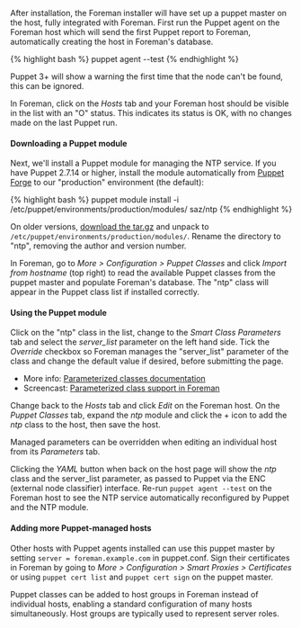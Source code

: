 
After installation, the Foreman installer will have set up a puppet master on the host, fully integrated with Foreman.  First run the Puppet agent on the Foreman host which will send the first Puppet report to Foreman, automatically creating the host in Foreman's database.

{% highlight bash %}
puppet agent --test
{% endhighlight %}

<div class="alert alert-info">Puppet 3+ will show a warning the first time that the node can't be found, this can be ignored.</div>

In Foreman, click on the *Hosts* tab and your Foreman host should be visible in the list with an "O" status.  This indicates its status is OK, with no changes made on the last Puppet run.

#### Downloading a Puppet module

Next, we'll install a Puppet module for managing the NTP service.  If you have Puppet 2.7.14 or higher, install the module automatically from [Puppet Forge](http://forge.puppetlabs.com) to our "production" environment (the default):

{% highlight bash %}
puppet module install -i /etc/puppet/environments/production/modules/ saz/ntp
{% endhighlight %}

On older versions, [download the tar.gz](http://forge.puppetlabs.com/saz/ntp) and unpack to `/etc/puppet/environments/production/modules/`.  Rename the directory to "ntp", removing the author and version number.

In Foreman, go to *More > Configuration > Puppet Classes* and click *Import from hostname* (top right) to read the available Puppet classes from the puppet master and populate Foreman's database.  The "ntp" class will appear in the Puppet class list if installed correctly.

#### Using the Puppet module

Click on the "ntp" class in the list, change to the *Smart Class Parameters* tab and select the *server_list* parameter on the left hand side.  Tick the *Override* checkbox so Foreman manages the "server_list" parameter of the class and change the default value if desired, before submitting the page.

* More info: [Parameterized classes documentation](/manuals/{{page.version}}/index.html#4.2.5ParameterizedClasses)
* Screencast: [Parameterized class support in Foreman](http://www.youtube.com/watch?v=Ksr0tilbmcc)

Change back to the *Hosts* tab and click *Edit* on the Foreman host.  On the *Puppet Classes* tab, expand the *ntp* module and click the + icon to add the *ntp* class to the host, then save the host.

<div class="alert alert-info">Managed parameters can be overridden when editing an individual host from its <i>Parameters</i> tab.</div>

Clicking the *YAML* button when back on the host page will show the *ntp* class and the server_list parameter, as passed to Puppet via the ENC (external node classifier) interface.  Re-run `puppet agent --test` on the Foreman host to see the NTP service automatically reconfigured by Puppet and the NTP module.

#### Adding more Puppet-managed hosts

Other hosts with Puppet agents installed can use this puppet master by setting `server = foreman.example.com` in puppet.conf.  Sign their certificates in Foreman by going to *More > Configuration > Smart Proxies > Certificates* or using `puppet cert list` and `puppet cert sign` on the puppet master.

Puppet classes can be added to host groups in Foreman instead of individual hosts, enabling a standard configuration of many hosts simultaneously.  Host groups are typically used to represent server roles.
